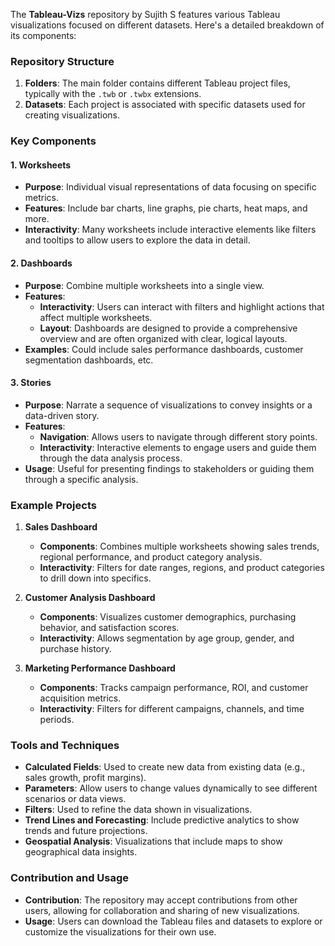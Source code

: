 The **Tableau-Vizs** repository by Sujith S features various Tableau visualizations focused on different datasets. Here's a detailed breakdown of its components:

### Repository Structure
1. **Folders**: The main folder contains different Tableau project files, typically with the `.twb` or `.twbx` extensions.
2. **Datasets**: Each project is associated with specific datasets used for creating visualizations.

### Key Components

#### 1. **Worksheets**
   - **Purpose**: Individual visual representations of data focusing on specific metrics.
   - **Features**: Include bar charts, line graphs, pie charts, heat maps, and more.
   - **Interactivity**: Many worksheets include interactive elements like filters and tooltips to allow users to explore the data in detail.

#### 2. **Dashboards**
   - **Purpose**: Combine multiple worksheets into a single view.
   - **Features**: 
     - **Interactivity**: Users can interact with filters and highlight actions that affect multiple worksheets.
     - **Layout**: Dashboards are designed to provide a comprehensive overview and are often organized with clear, logical layouts.
   - **Examples**: Could include sales performance dashboards, customer segmentation dashboards, etc.

#### 3. **Stories**
   - **Purpose**: Narrate a sequence of visualizations to convey insights or a data-driven story.
   - **Features**: 
     - **Navigation**: Allows users to navigate through different story points.
     - **Interactivity**: Interactive elements to engage users and guide them through the data analysis process.
   - **Usage**: Useful for presenting findings to stakeholders or guiding them through a specific analysis.

### Example Projects

1. **Sales Dashboard**
   - **Components**: Combines multiple worksheets showing sales trends, regional performance, and product category analysis.
   - **Interactivity**: Filters for date ranges, regions, and product categories to drill down into specifics.

2. **Customer Analysis Dashboard**
   - **Components**: Visualizes customer demographics, purchasing behavior, and satisfaction scores.
   - **Interactivity**: Allows segmentation by age group, gender, and purchase history.

3. **Marketing Performance Dashboard**
   - **Components**: Tracks campaign performance, ROI, and customer acquisition metrics.
   - **Interactivity**: Filters for different campaigns, channels, and time periods.

### Tools and Techniques

- **Calculated Fields**: Used to create new data from existing data (e.g., sales growth, profit margins).
- **Parameters**: Allow users to change values dynamically to see different scenarios or data views.
- **Filters**: Used to refine the data shown in visualizations.
- **Trend Lines and Forecasting**: Include predictive analytics to show trends and future projections.
- **Geospatial Analysis**: Visualizations that include maps to show geographical data insights.

### Contribution and Usage

- **Contribution**: The repository may accept contributions from other users, allowing for collaboration and sharing of new visualizations.
- **Usage**: Users can download the Tableau files and datasets to explore or customize the visualizations for their own use.
